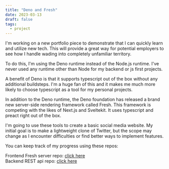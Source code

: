 ```yaml
---
title: "Deno and Fresh"
date: 2023-03-13
draft: false
tags:
  - project
---
```


I'm working on a new portfolio piece to demonstrate that I can quickly learn and utilize new tech. This will provide a great way for potential employers to see how I handle wading into completely unfamiliar territory.

To do this, I'm using the Deno runtime instead of the Node.js runtime. I've never used any runtime other than Node for my backend or js first projects.

A benefit of Deno is that it supports typescript out of the box without any additional buildsteps. I'm a huge fan of this and it makes me much more likely to choose typescript as a tool for my personal projects.

In addition to the Deno runtime, the Deno foundation has released a brand new server-side rendering framework called Fresh. This framework is competing with the likes of Next.js and Sveltekit. It uses typescript and preact right out of the box.

I'm going to use these tools to create a basic social media website. My initial goal is to make a lightweight clone of Twitter, but the scope may change as I encounter difficulties or find better ways to implement features.

You can keep track of my progress using these repos:

Frontend Fresh server repo: [click here](https://github.com/Micheal-Earl/mitwi-frontend)  
Backend REST api repo: [click here](https://github.com/Micheal-Earl/mitwi-backend)